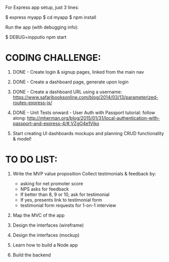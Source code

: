 For Express app setup, just 3 lines:

$ express myapp
$ cd myapp
$ npm install

Run the app (with debugging info): 

$ DEBUG=inpputio npm start


# CODING CHALLENGE: 

1. DONE - Create login & signup pages, linked from the main nav
2. DONE - Create a dashboard page, generate upon login
3. DONE - Create a dashboard URL using a username: 
   https://www.safaribooksonline.com/blog/2014/03/13/parameterized-routes-express-js/
4. DONE - Unit Tests onward - User Auth with Passport tutorial: follow along: 
http://mherman.org/blog/2015/01/31/local-authentication-with-passport-and-express-4/#.VZgO4e1Viko

6. Start creating UI dashboards mockups and planning CRUD functionality & model!



# TO DO LIST: 

1. Write the MVP value proposition
Collect testimonials & feedback by:

    - asking for net promoter score
    - NPS asks for feedback
    - If better than 8, 9 or 10, ask for testimonial
    - If yes, presents link to testimonial form
    - testimonial form requests for 1-on-1 interview

2. Map the MVC of the app

3. Design the interfaces (wireframe)

4. Design the interfaces (mockup)

5. Learn how to build a Node app

6. Build the backend
